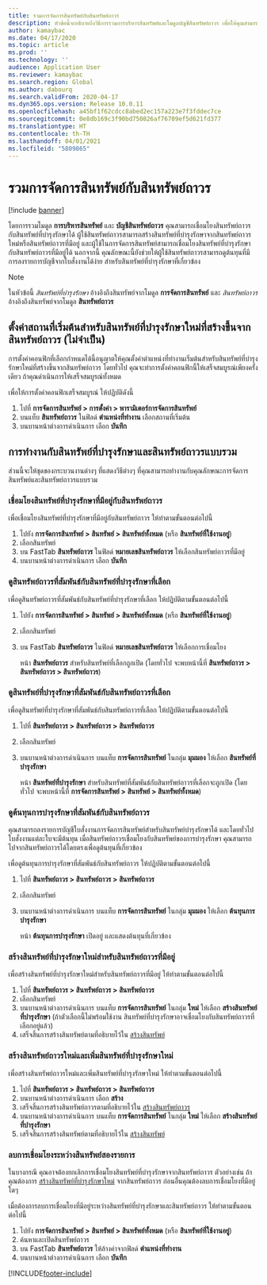 ```yaml
---
title: รวมการจัดการสินทรัพย์กับสินทรัพย์ถาวร
description: หัวข้อนี้จะอธิบายถึงวิธีการรวมการบริหารสินทรัพย์และโมดูลบัญชีสินทรัพย์ถาวร เพื่อให้คุณสามารถเชื่อมโยงสินทรัพย์ถาวรกับสินทรัพย์ที่บำรุงรักษาได้
author: kamaybac
ms.date: 04/17/2020
ms.topic: article
ms.prod: ''
ms.technology: ''
audience: Application User
ms.reviewer: kamaybac
ms.search.region: Global
ms.author: dabourq
ms.search.validFrom: 2020-04-17
ms.dyn365.ops.version: Release 10.0.11
ms.openlocfilehash: a45bf1f62cdcc8abed2ec157a223e7f3fddec7ce
ms.sourcegitcommit: 0e8db169c3f90bd750826af76709ef5d621fd377
ms.translationtype: HT
ms.contentlocale: th-TH
ms.lasthandoff: 04/01/2021
ms.locfileid: "5809865"
---
```

# <a name="integrate-asset-management-with-fixed-assets"></a>รวมการจัดการสินทรัพย์กับสินทรัพย์ถาวร

[!include [banner](../../includes/banner.md)]

โดยการรวมโมดูล **การบริหารสินทรัพย์** และ **บัญชีสินทรัพย์ถาวร** คุณสามารถเชื่อมโยงสินทรัพย์ถาวรกับสินทรัพย์ที่บำรุงรักษาได้ ผู้ใช้สินทรัพย์ถาวรสามารถสร้างสินทรัพย์ที่บำรุงรักษาจากสินทรัพย์ถาวรใหม่หรือสินทรัพย์ถาวรที่มีอยู่ และผู้ใช้ในการจัดการสินทรัพย์สามารถเชื่อมโยงสินทรัพย์ที่บำรุงรักษากับสินทรัพย์ถาวรที่มีอยู่ได้ นอกจากนี้ คุณลักษณะนี้ยังช่วยให้ผู้ใช้สินทรัพย์ถาวรสามารถดูต้นทุนที่มีการลงรายการบัญชีจากใบสั่งงานได้ง่าย สำหรับสินทรัพย์ที่บำรุงรักษาที่เกี่ยวข้อง

> [!NOTE]
> ในหัวข้อนี้ *สินทรัพย์ที่บำรุงรักษา* อ้างอิงถึงสินทรัพย์จากโมดูล **การจัดการสินทรัพย์** และ *สินทรัพย์ถาวร* อ้างอิงถึงสินทรัพย์จากโมดูล **สินทรัพย์ถาวร**

## <a name="set-a-default-location-for-new-maintenance-assets-that-are-created-from-fixed-assets-optional"></a>ตั้งค่าสถานที่เริ่มต้นสำหรับสินทรัพย์ที่บำรุงรักษาใหม่ที่สร้างขึ้นจากสินทรัพย์ถาวร (ไม่จำเป็น)

การตั้งค่าคอนฟิกที่เลือกกำหนดได้นี้อนุญาตให้คุณตั้งค่าตำแหน่งที่ทำงานเริ่มต้นสำหรับสินทรัพย์ที่บำรุงรักษาใหม่ที่สร้างขึ้นจากสินทรัพย์ถาวร โดยทั่วไป คุณจะทำการตั้งค่าคอนฟิกนี้ให้เสร็จสมบูรณ์เพียงครั้งเดียว ถ้าคุณดำเนินการให้เสร็จสมบูรณ์ทั้งหมด

เพื่อให้การตั้งค่าคอนฟิกเสร็จสมบูรณ์ ให้ปฏิบัติดังนี้

1. ไปที่ **การจัดการสินทรัพย์ \> การตั้งค่า \> พารามิเตอร์การจัดการสินทรัพย์**
1. บนแท็บ **สินทรัพย์ถาวร** ในฟิลด์ **ตำแหน่งที่ทำงาน** เลือกสถานที่เริ่มต้น
1. บนบานหน้าต่างการดำเนินการ เลือก **บันทึก**

## <a name="work-with-integrated-maintenance-assets-and-fixed-assets"></a>การทำงานกับสินทรัพย์ที่บำรุงรักษาและสินทรัพย์ถาวรแบบรวม

ส่วนนี้จะให้ชุดของกระบวนงานต่างๆ ที่แสดงวิธีต่างๆ ที่คุณสามารถทำงานกับคุณลักษณะการจัดการสินทรัพย์และสินทรัพย์ถาวรแบบรวม

### <a name="associate-an-existing-maintenance-asset-with-a-fixed-asset"></a>เชื่อมโยงสินทรัพย์ที่บำรุงรักษาที่มีอยู่กับสินทรัพย์ถาวร

เพื่อเชื่อมโยงสินทรัพย์ที่บำรุงรักษาที่มีอยู่กับสินทรัพย์ถาวร ให้ทำตามขั้นตอนต่อไปนี้

1. ไปยัง **การจัดการสินทรัพย์ \> สินทรัพย์ \> สินทรัพย์ทั้งหมด** (หรือ **สินทรัพย์ที่ใช้งานอยู่**)
1. เลือกสินทรัพย์
1. บน FastTab **สินทรัพย์ถาวร** ในฟิลด์ **หมายเลขสินทรัพย์ถาวร** ให้เลือกสินทรัพย์ถาวรที่มีอยู่
1. บนบานหน้าต่างการดำเนินการ เลือก **บันทึก**

### <a name="view-the-fixed-asset-that-is-associated-with-a-selected-maintenance-asset"></a>ดูสินทรัพย์ถาวรที่สัมพันธ์กับสินทรัพย์ที่บำรุงรักษาที่เลือก

เพื่อดูสินทรัพย์ถาวรที่สัมพันธ์กับสินทรัพย์ที่บำรุงรักษาที่เลือก ให้ปฏิบัติตามขั้นตอนต่อไปนี้

1. ไปยัง **การจัดการสินทรัพย์ \> สินทรัพย์ \> สินทรัพย์ทั้งหมด** (หรือ **สินทรัพย์ที่ใช้งานอยู่**)
1. เลือกสินทรัพย์
1. บน FastTab **สินทรัพย์ถาวร** ในฟิลด์ **หมายเลขสินทรัพย์ถาวร** ให้เลือกการเชื่อมโยง

    หน้า **สินทรัพย์ถาวร** สำหรับสินทรัพย์ที่เลือกถูกเปิด (โดยทั่วไป จะพบหน้านี้ที่ **สินทรัพย์ถาวร \> สินทรัพย์ถาวร \> สินทรัพย์ถาวร**)

### <a name="view-the-maintenance-asset-that-is-associated-with-a-selected-fixed-asset"></a>ดูสินทรัพย์ที่บำรุงรักษาที่สัมพันธ์กับสินทรัพย์ถาวรที่เลือก

เพื่อดูสินทรัพย์ที่บำรุงรักษาที่สัมพันธ์กับสินทรัพย์ถาวรที่เลือก ให้ปฏิบัติตามขั้นตอนต่อไปนี้

1. ไปที่ **สินทรัพย์ถาวร \> สินทรัพย์ถาวร \> สินทรัพย์ถาวร**
1. เลือกสินทรัพย์
1. บนบานหน้าต่างการดำเนินการ บนแท็บ **การจัดการสินทรัพย์** ในกลุ่ม **มุมมอง** ให้เลือก **สินทรัพย์ที่บำรุงรักษา**

    หน้า **สินทรัพย์ที่บำรุงรักษา** สำหรับสินทรัพย์ที่สัมพันธ์กับสินทรัพย์ถาวรที่เลือกจะถูกเปิด (โดยทั่วไป จะพบหน้านี้ที่ **การจัดการสินทรัพย์ \> สินทรัพย์ \> สินทรัพย์ทั้งหมด**)

### <a name="view-maintenance-costs-that-are-associated-with-a-fixed-asset"></a>ดูต้นทุนการบำรุงรักษาที่สัมพันธ์กับสินทรัพย์ถาวร

คุณสามารถลงรายการบัญชีใบสั่งงานการจัดการสินทรัพย์สำหรับสินทรัพย์บำรุงรักษาได้ และโดยทั่วไปใบสั่งงานแต่ละใบจะมีต้นทุน เมื่อสินทรัพย์ถาวรเชื่อมโยงกับสินทรัพย์ของการบำรุงรักษา คุณสามารถไปจากสินทรัพย์ถาวรได้โดยตรงเพื่อดูต้นทุนที่เกี่ยวข้อง

เพื่อดูต้นทุนการบำรุงรักษาที่สัมพันธ์กับสินทรัพย์ถาวร ให้ปฏิบัติตามขั้นตอนต่อไปนี้

1. ไปที่ **สินทรัพย์ถาวร \> สินทรัพย์ถาวร \> สินทรัพย์ถาวร**
1. เลือกสินทรัพย์
1. บนบานหน้าต่างการดำเนินการ บนแท็บ **การจัดการสินทรัพย์** ในกลุ่ม **มุมมอง** ให้เลือก **ต้นทุนการบำรุงรักษา**

    หน้า **ต้นทุนการบำรุงรักษา** เปิดอยู่ และแสดงต้นทุนที่เกี่ยวข้อง

### <a name="create-a-new-maintenance-asset-for-an-existing-fixed-asset"></a><a name="new-maintenance-from-fixed"></a>สร้างสินทรัพย์ที่บำรุงรักษาใหม่สำหรับสินทรัพย์ถาวรที่มีอยู่

เพื่อสร้างสินทรัพย์ที่บำรุงรักษาใหม่สำหรับสินทรัพย์ถาวรที่มีอยู่ ให้ทำตามขั้นตอนต่อไปนี้

1. ไปที่ **สินทรัพย์ถาวร \> สินทรัพย์ถาวร \> สินทรัพย์ถาวร**
1. เลือกสินทรัพย์
1. บนบานหน้าต่างการดำเนินการ บนแท็บ **การจัดการสินทรัพย์** ในกลุ่ม **ใหม่** ให้เลือก **สร้างสินทรัพย์ที่บำรุงรักษา** (ถ้าตัวเลือกนี้ไม่พร้อมใช้งาน สินทรัพย์ที่บำรุงรักษาอาจเชื่อมโยงกับสินทรัพย์ถาวรที่เลือกอยู่แล้ว)
1. เสร็จสิ้นการสร้างสินทรัพย์ตามที่อธิบายไว้ใน [สร้างสินทรัพย์](../objects/create-an-object.md)

### <a name="create-a-new-fixed-asset-and-add-a-new-maintenance-asset-for-it"></a>สร้างสินทรัพย์ถาวรใหม่และเพิ่มสินทรัพย์ที่บำรุงรักษาใหม่

เพื่อสร้างสินทรัพย์ถาวรใหม่และเพิ่มสินทรัพย์ที่บำรุงรักษาใหม่ ให้ทำตามขั้นตอนต่อไปนี้

1. ไปที่ **สินทรัพย์ถาวร \> สินทรัพย์ถาวร \> สินทรัพย์ถาวร**
1. บนบานหน้าต่างการดำเนินการ เลือก **สร้าง**
1. เสร็จสิ้นการสร้างสินทรัพย์ถาวรตามที่อธิบายไว้ใน [สร้างสินทรัพย์ถาวร](../../../finance/fixed-assets/tasks/create-fixed-asset.md)
1. บนบานหน้าต่างการดำเนินการ บนแท็บ **การจัดการสินทรัพย์** ในกลุ่ม **ใหม่** ให้เลือก **สร้างสินทรัพย์ที่บำรุงรักษา**
1. เสร็จสิ้นการสร้างสินทรัพย์ตามที่อธิบายไว้ใน [สร้างสินทรัพย์](../objects/create-an-object.md)

### <a name="remove-the-association-between-two-assets"></a>ลบการเชื่อมโยงระหว่างสินทรัพย์สองรายการ

ในบางกรณี คุณอาจต้องยกเลิกการเชื่อมโยงสินทรัพย์ที่บำรุงรักษาจากสินทรัพย์ถาวร ตัวอย่างเช่น ถ้าคุณต้องการ [สร้างสินทรัพย์ที่บำรุงรักษาใหม่](#new-maintenance-from-fixed) จากสินทรัพย์ถาวร ก่อนอื่นคุณต้องลบการเชื่อมโยงที่มีอยู่ใดๆ

เมื่อต้องการลบการเชื่อมโยงที่มีอยู่ระหว่างสินทรัพย์ที่บำรุงรักษาและสินทรัพย์ถาวร ให้ทำตามขั้นตอนต่อไปนี้

1. ไปยัง **การจัดการสินทรัพย์ \> สินทรัพย์ \> สินทรัพย์ทั้งหมด** (หรือ **สินทรัพย์ที่ใช้งานอยู่**)
1. ค้นหาและเปิดสินทรัพย์ถาวร
1. บน FastTab **สินทรัพย์ถาวร** ให้ล้างค่าจากฟิลด์ **ตำแหน่งที่ทำงาน**
1. บนบานหน้าต่างการดำเนินการ เลือก **บันทึก**


[!INCLUDE[footer-include](../../../includes/footer-banner.md)]